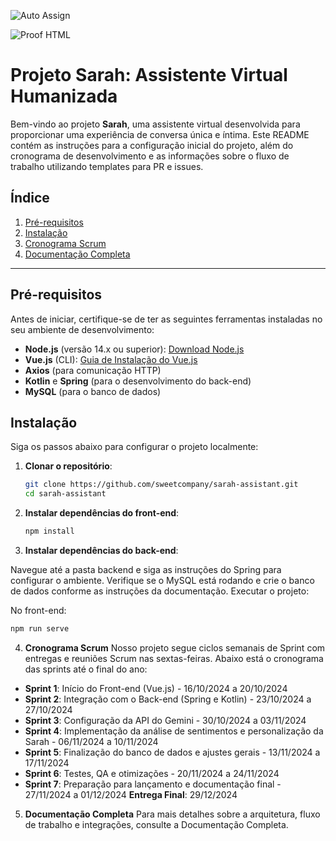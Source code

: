 ![Auto Assign](https://github.com/a-sweet-company/demo-repository/actions/workflows/auto-assign.yml/badge.svg)

![Proof HTML](https://github.com/a-sweet-company/demo-repository/actions/workflows/proof-html.yml/badge.svg)

# Projeto Sarah: Assistente Virtual Humanizada

Bem-vindo ao projeto **Sarah**, uma assistente virtual desenvolvida para proporcionar uma experiência de conversa única e íntima. Este README contém as instruções para a configuração inicial do projeto, além do cronograma de desenvolvimento e as informações sobre o fluxo de trabalho utilizando templates para PR e issues.

## Índice

1. [Pré-requisitos](#pré-requisitos)
2. [Instalação](#instalação)
3. [Cronograma Scrum](#cronograma-scrum)
5. [Documentação Completa](#documentação-completa)

---

## Pré-requisitos

Antes de iniciar, certifique-se de ter as seguintes ferramentas instaladas no seu ambiente de desenvolvimento:

- **Node.js** (versão 14.x ou superior): [Download Node.js](https://nodejs.org/)
- **Vue.js** (CLI): [Guia de Instalação do Vue.js](https://vuejs.org/guide/installation.html)
- **Axios** (para comunicação HTTP)
- **Kotlin** e **Spring** (para o desenvolvimento do back-end)
- **MySQL** (para o banco de dados)

## Instalação

Siga os passos abaixo para configurar o projeto localmente:

1. **Clonar o repositório**:
   ```bash
   git clone https://github.com/sweetcompany/sarah-assistant.git
   cd sarah-assistant

2. **Instalar dependências do front-end**:

   ```bash
   npm install

   
3. **Instalar dependências do back-end**:

Navegue até a pasta backend e siga as instruções do Spring para configurar o ambiente.
Verifique se o MySQL está rodando e crie o banco de dados conforme as instruções da documentação.
Executar o projeto:

No front-end:
  ```bash
  npm run serve
  ````



4. **Cronograma Scrum**
Nosso projeto segue ciclos semanais de Sprint com entregas e reuniões Scrum nas sextas-feiras. Abaixo está o cronograma das sprints até o final do ano:

- **Sprint 1**: Início do Front-end (Vue.js) - 16/10/2024 a 20/10/2024
- **Sprint 2**: Integração com o Back-end (Spring e Kotlin) - 23/10/2024 a 27/10/2024
- **Sprint 3**: Configuração da API do Gemini - 30/10/2024 a 03/11/2024
- **Sprint 4**: Implementação da análise de sentimentos e personalização da Sarah - 06/11/2024 a 10/11/2024
- **Sprint 5**: Finalização do banco de dados e ajustes gerais - 13/11/2024 a 17/11/2024
- **Sprint 6**: Testes, QA e otimizações - 20/11/2024 a 24/11/2024
- **Sprint 7**: Preparação para lançamento e documentação final - 27/11/2024 a 01/12/2024
**Entrega Final**: 29/12/2024

5. **Documentação Completa**
Para mais detalhes sobre a arquitetura, fluxo de trabalho e integrações, consulte a Documentação Completa.


